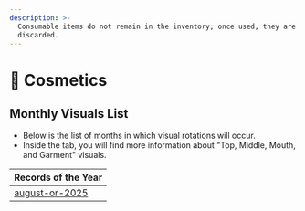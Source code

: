 ```yaml
---
description: >-
  Consumable items do not remain in the inventory; once used, they are
  discarded.
---
```


# 🎁 Cosmetics

## **Monthly Visuals List**



* Below is the list of months in which visual rotations will occur.
* Inside the tab, you will find more information about "Top, Middle, Mouth, and Garment" visuals.

<table><thead><tr><th data-type="content-ref">Records of the Year</th></tr></thead><tbody><tr><td><a href="august-or-2025/">august-or-2025</a></td></tr></tbody></table>
